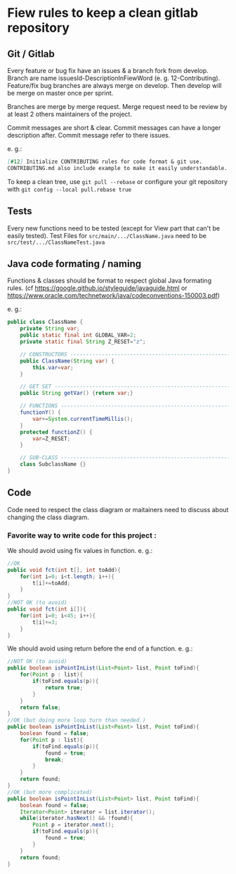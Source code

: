 # Fiew rules to keep a clean gitlab repository

## Git / Gitlab

Every feature or bug fix have an issues & a branch fork from develop. Branch are name issuesId-DescriptionInFiewWord (e. g. 12-Contributing).
Feature/fix bug branches are always merge on develop. Then develop will be merge on master once per sprint.

Branches are merge by merge request. Merge request need to be review by at least 2 others maintainers of the project.

Commit messages are short & clear. Commit messages can have a longer description after. Commit message refer to there issues.

e. g.:
```md
[#12] Initialize CONTRIBUTING rules for code format & git use.
CONTRIBUTING.md also include example to make it easily understandable.
```

To keep a clean tree, use ```git pull --rebase``` or configure your git repository with ```git config --local pull.rebase true```


## Tests

Every new functions need to be tested (except for View part that can't be easily tested).
Test Files for ```src/main/.../ClassName.java``` need to be ```src/test/.../ClassNameTest.java```



## Java code formating / naming

Functions & classes should be format to respect global Java formating rules. (cf https://google.github.io/styleguide/javaguide.html or https://www.oracle.com/technetwork/java/codeconventions-150003.pdf)

e. g.:
```java
public class ClassName {
    private String var;
    public static final int GLOBAL_VAR=2;
    private static final String Z_RESET="z";

    // CONSTRUCTORS --------------------------------------------------------------
    public ClassName(String var) {
        this.var=var;
    }

    // GET SET -------------------------------------------------------------------
    public String getVar() {return var;}

    // FUNCTIONS -----------------------------------------------------------------
    functionY() {
        var+=System.currentTimeMillis();
    }
    protected functionZ() {
        var=Z_RESET;
    }

    // SUB-CLASS -----------------------------------------------------------------
    class SubclassName {}
}
```

## Code

Code need to respect the class diagram or maitainers need to discuss about changing the class diagram.

### Favorite way to write code for this project :

We should avoid using fix values in function.
e. g.:
```java
//OK
public void fct(int t[], int toAdd){
    for(int i=0; i<t.length; i++){
        t[i]+=toAdd;
    }
}
//NOT OK (to avoid)
public void fct(int i[]){
    for(int i=0; i<45; i++){
        t[i]+=3;
    }
}
```

We should avoid using return before the end of a function.
e. g.:
```java
//NOT OK (to avoid)
public boolean isPointInList(List<Point> list, Point toFind){
    for(Point p : list){
        if(toFind.equals(p)){
            return true;
        }
    }
    return false;
}
//OK (but doing more loop turn than needed.)
public boolean isPointInList(List<Point> list, Point toFind){
    boolean found = false;
    for(Point p : list){
        if(toFind.equals(p)){
            found = true;
            break;
        }
    }
    return found;
}
//OK (but more complicated)
public boolean isPointInList(List<Point> list, Point toFind){
    boolean found = false;
    Iterator<Point> iterator = list.iterator();
    while(iterator.hasNext() && !found){
        Point p = iterator.next();
        if(toFind.equals(p)){
            found = true;
        }
    }
    return found;
}
```
